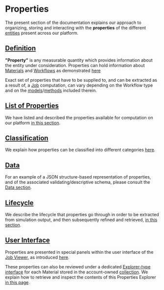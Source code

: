 # Properties 

The present section of the documentation explains our approach to organizing, storing and interacting with the **properties** of the different [entities](../entities-general/overview.md) present across our platform.

## [Definition]()
 
**"Property"** is any measurable quantity which provides information about the entity under consideration. Properties can hold information about [Materials](../materials/overview.md) and [Workflows](../workflows/overview.md) as demonstrated [here](../getting-started/important-concepts.md)

Exact set of properties that have to be supplied to, and can be extracted as a result of, a [Job](../jobs/overview.md) computation, can vary depending on the Workflow type and on the [models](../models/overview.md)/[methods](../methods/overview.md) included therein.

## [List of Properties](../properties-directory/overview.md)

We have listed and described the properties available for computation on our platform [in this section](../properties-directory/overview.md).

## [Classification](classification/overview.md)

We explain how properties can be classified into different categories [here](classification/overview.md).

## [Data](data/overview.md)

For an example of a JSON structure-based representation of properties, and of the associated validating/descriptive schema, please consult the [Data section](data/overview.md).

## [Lifecycle](lifecycle/overview.md)

We describe the lifecycle that properties go through in order to be extracted from simulation output, and then subsequently refined and retrieved, [in this section](lifecycle/overview.md).

## [User Interface](ui/explorer.md)

Properties are presented in special panels within the user interface of the [Job Viewer](../jobs/ui/viewer.md), as introduced [here](ui/viewer.md).

These properties can also be reviewed under a dedicated [Explorer-type interface](../entities-general/ui/explorer.md) for each Material stored in the account-owned [collection](../accounts/collections.md). We explain how to retrieve and inspect the contents of this Properties Explorer [in this page](ui/explorer.md). 
